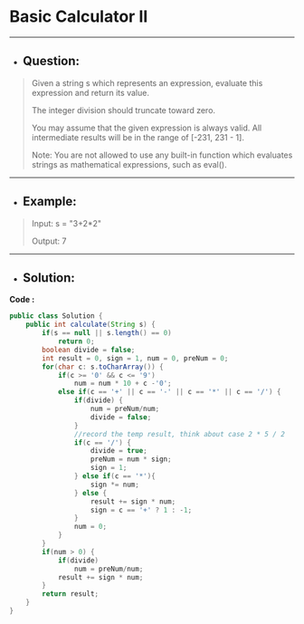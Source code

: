 # Basic Calculator II
---
- ## Question:
> Given a string s which represents an expression, evaluate this expression and return its value. 
> 
> The integer division should truncate toward zero.
> 
>
>You may assume that the given expression is always valid. All intermediate results will be in the range of [-231, 231 - 1].
>
> Note: You are not allowed to use any built-in function which evaluates strings as mathematical expressions, such as eval().
---
- ## Example:
> Input: s = "3+2*2"
> 
> Output: 7
---
- ## Solution:
**Code :**
```java
public class Solution {
    public int calculate(String s) {
        if(s == null || s.length() == 0)
            return 0;
        boolean divide = false;
        int result = 0, sign = 1, num = 0, preNum = 0;
        for(char c: s.toCharArray()) {
            if(c >= '0' && c <= '9')
                num = num * 10 + c -'0';
            else if(c == '+' || c == '-' || c == '*' || c == '/') {
                if(divide) {
                    num = preNum/num;
                    divide = false;
                }
                //record the temp result, think about case 2 * 5 / 2
                if(c == '/') {
                    divide = true;
                    preNum = num * sign;
                    sign = 1;
                } else if(c == '*'){
                    sign *= num;
                } else {
                    result += sign * num;
                    sign = c == '+' ? 1 : -1;
                }
                num = 0;
            }
        }
        if(num > 0) {
            if(divide)
                num = preNum/num;
            result += sign * num;
        }
        return result;
    }
}
